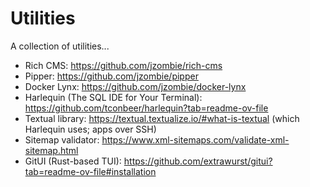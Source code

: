 # Utilities

A collection of utilities...

- Rich CMS: https://github.com/jzombie/rich-cms
- Pipper: https://github.com/jzombie/pipper
- Docker Lynx: https://github.com/jzombie/docker-lynx
- Harlequin (The SQL IDE for Your Terminal): https://github.com/tconbeer/harlequin?tab=readme-ov-file
- Textual library: https://textual.textualize.io/#what-is-textual (which Harlequin uses; apps over SSH)
- Sitemap validator: https://www.xml-sitemaps.com/validate-xml-sitemap.html
- GitUI (Rust-based TUI): https://github.com/extrawurst/gitui?tab=readme-ov-file#installation

